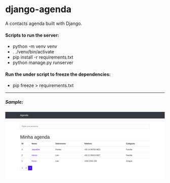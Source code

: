 # django-agenda
A contacts agenda built with Django.

#### Scripts to run the server:

- python -m venv venv
- . ./venv/bin/activate
- pip install -r requirements.txt
- python manage.py runserver

#### Run the under script to freeze the dependencies:

- pip freeze > requirements.txt

---

##### Sample:
<img src="./.github/home-sample.png" width="550" />
